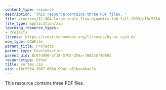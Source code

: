 ```yaml
---
content_type: resource
description: 'This resource contains three PDF files. '
file: /courses/12-804-large-scale-flow-dynamics-lab-fall-2009/ef8c5554f0876604994ce61bae46ac24_vortex.zip
file_type: application/zip
learning_resource_types:
- Projects
license: https://creativecommons.org/licenses/by-nc-sa/4.0/
ocw_type: OCWFile
parent_title: Projects
parent_type: CourseSection
parent_uid: 8c07d950-bf18-5705-250a-f682bbf40565
resourcetype: Other
title: vortex.zip
uid: ef8c5554-f087-6604-994c-e61bae46ac24
---
```

This resource contains three PDF files. 